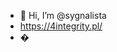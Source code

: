 - 👋 Hi, I’m @sygnalista
-  https://4integrity.pl/
- �

<!---
sygnalista/sygnalista is a ✨ special ✨ repository because its `README.md` (this file) appears on your GitHub profile.
You can click the Preview link to take a look at your changes.
--->
